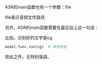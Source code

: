 ASR的main函数也有一个参数：file

file表示音频文件路径

另外，ASR的main函数需要在最后加上这一句话：

比如，识别好的文字是cg

```python
model.func.run(cg)  # 调用技能
```

除此之外，无特别强调。